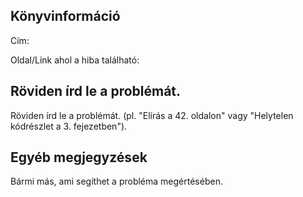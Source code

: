 ## Könyvinformáció

Cím:

Oldal/Link ahol a hiba található:

## Röviden írd le a problémát.

Röviden írd le a problémát.  (pl. "Elírás a 42. oldalon" vagy "Helytelen kódrészlet a 3. fejezetben").

## Egyéb megjegyzések

Bármi más, ami segíthet a probléma megértésében.
